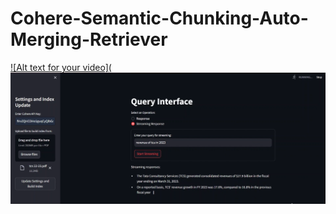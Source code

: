 # Cohere-Semantic-Chunking-Auto-Merging-Retriever

[![Alt text for your video](![image](Imgs\img.png)](https://youtu.be/XlpT5FCNhEc)
